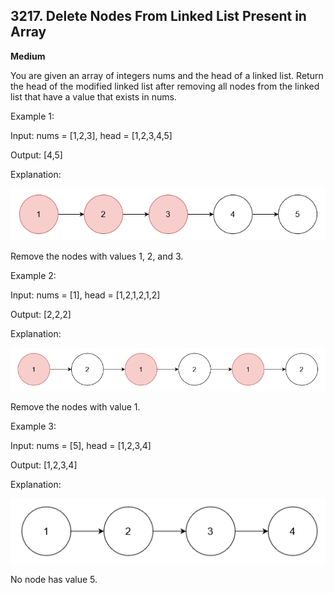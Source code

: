 ## **3217. Delete Nodes From Linked List Present in Array**

**Medium**

You are given an array of integers nums and the head of a linked list. Return the head of the modified linked list after removing all nodes from the linked list that have a value that exists in nums.

Example 1:

Input: nums = [1,2,3], head = [1,2,3,4,5]

Output: [4,5]

Explanation:

![alt text](../Assets/3217_1.png)

Remove the nodes with values 1, 2, and 3.

Example 2:

Input: nums = [1], head = [1,2,1,2,1,2]

Output: [2,2,2]

Explanation:

![alt text](../Assets/3217_2.png)

Remove the nodes with value 1.

Example 3:

Input: nums = [5], head = [1,2,3,4]

Output: [1,2,3,4]

Explanation:

![alt text](../Assets/3217_3.png)

No node has value 5.